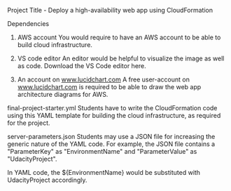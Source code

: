 Project Title - Deploy a high-availability web app using CloudFormation

Dependencies
1. AWS account
You would require to have an AWS account to be able to build cloud infrastructure.

2. VS code editor
An editor would be helpful to visualize the image as well as code. Download the VS Code editor here.

3. An account on www.lucidchart.com
A free user-account on www.lucidchart.com is required to be able to draw the web app architecture diagrams for AWS.


final-project-starter.yml
Students have to write the CloudFormation code using this YAML template for building the cloud infrastructure, as required for the project.

server-parameters.json
Students may use a JSON file for increasing the generic nature of the YAML code. For example, the JSON file contains a "ParameterKey" as "EnvironmentName" and "ParameterValue" as "UdacityProject".

In YAML code, the ${EnvironmentName} would be substituted with UdacityProject accordingly.
